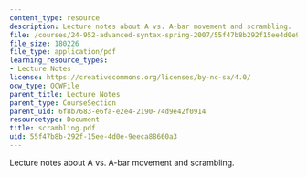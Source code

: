```yaml
---
content_type: resource
description: Lecture notes about A vs. A-bar movement and scrambling.
file: /courses/24-952-advanced-syntax-spring-2007/55f47b8b292f15ee4d0e9eeca88660a3_scrambling.pdf
file_size: 180226
file_type: application/pdf
learning_resource_types:
- Lecture Notes
license: https://creativecommons.org/licenses/by-nc-sa/4.0/
ocw_type: OCWFile
parent_title: Lecture Notes
parent_type: CourseSection
parent_uid: 6f8b7683-e6fa-e2e4-2190-74d9e42f0914
resourcetype: Document
title: scrambling.pdf
uid: 55f47b8b-292f-15ee-4d0e-9eeca88660a3
---
```

Lecture notes about A vs. A-bar movement and scrambling.